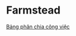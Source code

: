 # Farmstead
<a target="_blank" href="https://docs.google.com/spreadsheets/d/1lPTMH1Kuu_lSb_KtKfDq-s94ZS3ghzM6nARMxs7pdPg/edit?usp=sharing">Bảng phân chia công việc</a>

